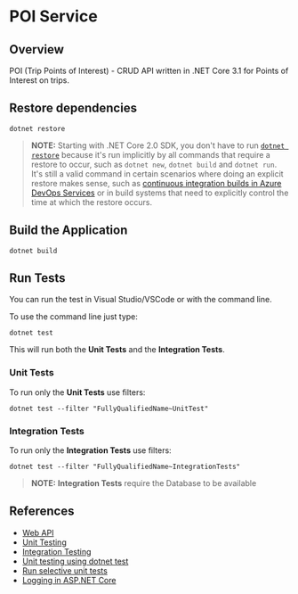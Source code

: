 # POI Service

## Overview

POI (Trip Points of Interest) - CRUD API written in .NET Core 3.1 for Points of Interest on trips.

## Restore dependencies

```shell
dotnet restore
```

> **NOTE:** Starting with .NET Core 2.0 SDK, you don't have to run [`dotnet restore`](https://docs.microsoft.com/dotnet/core/tools/dotnet-restore) because it's run implicitly by all commands that require a restore to occur, such as `dotnet new`, `dotnet build` and `dotnet run`.
It's still a valid command in certain scenarios where doing an explicit restore makes sense, such as [continuous integration builds in Azure DevOps Services](https://docs.microsoft.com/azure/devops/build-release/apps/aspnet/build-aspnet-core) or in build systems that need to explicitly control the time at which the restore occurs.

## Build the Application

```shell
dotnet build
```

## Run Tests

You can run the test in Visual Studio/VSCode or with the command line.

To use the command line just type:

```shell
dotnet test
```

This will run both the **Unit Tests** and the **Integration Tests**.

### Unit Tests

To run only the **Unit Tests** use filters:

```shell
dotnet test --filter "FullyQualifiedName~UnitTest"
```

### Integration Tests

To run only the **Integration Tests** use filters:

```shell
dotnet test --filter "FullyQualifiedName~IntegrationTests"
```

> **NOTE:** **Integration Tests** require the Database to be available

## References

- [Web API](https://docs.microsoft.com/en-us/aspnet/core/tutorials/first-web-api?view=aspnetcore-3.1)
- [Unit Testing](https://docs.microsoft.com/en-us/dotnet/core/testing/unit-testing-with-dotnet-test)
- [Integration Testing](https://docs.microsoft.com/en-us/aspnet/core/test/integration-tests?view=aspnetcore-3.1)
- [Unit testing using dotnet test](https://github.com/dotnet/samples/tree/main/core/getting-started/unit-testing-using-dotnet-test)
- [Run selective unit tests](https://docs.microsoft.com/en-us/dotnet/core/testing/selective-unit-tests?pivots=xunit)
- [Logging in ASP.NET Core](https://docs.microsoft.com/en-us/aspnet/core/fundamentals/logging/?view=aspnetcore-3.1)
